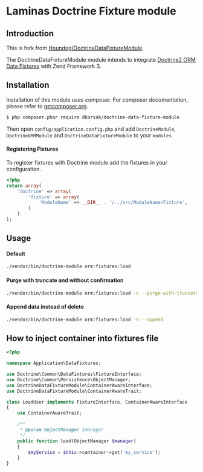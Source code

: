 # Laminas Doctrine Fixture module

## Introduction

This is fork from [Houndog/DoctrineDataFixtureModule](https://github.com/Hounddog/DoctrineDataFixtureModule).


The DoctrineDataFixtureModule module intends to integrate [Doctrine2 ORM Data Fixtures](https://github.com/doctrine/data-fixtures) with Zend Framework 3.

## Installation

Installation of this module uses composer. For composer documentation, please refer to
[getcomposer.org](http://getcomposer.org/).

```sh
$ php composer.phar require dkorsak/doctrine-data-fixture-module
```

Then open `config/application.config.php` and add `DoctrineModule`, `DoctrineORMModule` and 
`DoctrineDataFixtureModule` to your `modules`

#### Registering Fixtures

To register fixtures with Doctrine module add the fixtures in your configuration.

```php
<?php
return array(
    'doctrine' => array(
        'fixture' => array(
            'ModuleName' => __DIR__ . '/../src/ModuleName/Fixture',
        )
    )
);
```

## Usage

#### Default
```sh
./vendor/bin/doctrine-module orm:fixtures:load 
```

#### Purge with truncate and without confirmation
```sh
./vendor/bin/doctrine-module orm:fixtures:load -n --purge-with-truncate 
```

#### Append data instead of delete
```sh
./vendor/bin/doctrine-module orm:fixtures:load -n --append
```

## How to inject container into fixtures file


```php
<?php

namespace Application\DataFixtures;

use Doctrine\Common\DataFixtures\FixtureInterface;
use Doctrine\Common\Persistence\ObjectManager;
use DoctrineDataFixtureModule\ContainerAwareInterface;
use DoctrineDataFixtureModule\ContainerAwareTrait;

class LoadUser implements FixtureInterface, ContainerAwareInterface
{
    use ContainerAwareTrait;

    /**
     * @param ObjectManager $manager
     */
    public function load(ObjectManager $manager)
    {
        $myService = $this->container->get('my_service');        
    }
}

```
